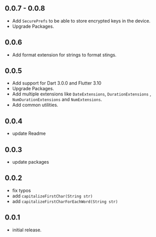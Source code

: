 ## 0.0.7 - 0.0.8
- Add `SecurePrefs` to be able to store encrypted keys in the device.
- Upgrade Packages.


## 0.0.6
- Add format extension for strings to format stings.

## 0.0.5
- Add support for Dart 3.0.0 and Flutter 3.10
- Upgrade Packages.
- Add multiple extensions like `DateExtensions`,  `DurationExtensions` , `NumDurationExtensions` and `NumExtensions`.
- Add common utilities.
  
## 0.0.4
- update Readme

## 0.0.3
- update packages

## 0.0.2

- fix typos
- add `capitalizeFirstChar(String str)`
- add `capitalizeFirstCharForEachWord(String str)`

## 0.0.1

- initial release.
